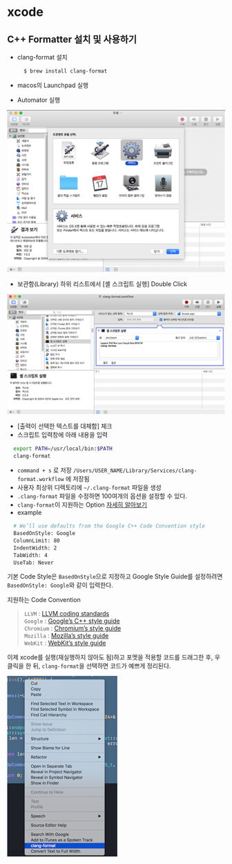 # xcode

## C++ Formatter 설치 및 사용하기

* clang-format 설치

  ```Bash
    $ brew install clang-format
  ```

* macos의 Launchpad 실행  
* Automator 실행  

![automator](./images/automator1.png)

* 보관함(Library) 하위 리스트에서 [셸 스크립트 실행] Double Click  

![automator](./images/automator2.png)

* [출력이 선택한 텍스트를 대체함] 체크  
* 스크립트 입력창에 아래 내용을 입력  

```Bash
  export PATH=/usr/local/bin:$PATH
  clang-format
```

* `command + s` 로 저장
  `/Users/USER_NAME/Library/Services/clang-format.workflow` 에 저장됨
* 사용자 최상위 디렉토리에 `~/.clang-format` 파일을 생성
* `.clang-format` 파일을 수정하면 100여개의 옵션을 설정할 수 있다.  
* `clang-format`이 지원하는 Option [자세히 알아보기](http://releases.llvm.org/3.6.0/tools/clang/docs/ClangFormatStyleOptions.html)
* example

```Bash
  # We’ll use defaults from the Google C++ Code Convention style                  
  BasedOnStyle: Google                                                            
  ColumnLimit: 80                                                                 
  IndentWidth: 2                                                                  
  TabWidth: 4                                                                     
  UseTab: Never   
```

기본 Code Style은 `BasedOnStyle`으로 지정하고 Google Style Guide를 설정하려면 `BasedOnStyle: Google`와 같이 입력한다.

지원하는 Code Convention
  > `LLVM` : [LLVM coding standards](http://llvm.org/docs/CodingStandards.html)  
  > `Google` : [Google’s C++ style guide](https://google.github.io/styleguide/cppguide.html)  
  > `Chromium` : [Chromium’s style guide](https://chromium.googlesource.com/chromium/src/+/master/styleguide/c++/c++.md)  
  > `Mozilla` : [Mozilla’s style guide](https://developer.mozilla.org/en-US/docs/Mozilla/Developer_guide/Coding_Style)  
  > `WebKit` : [WebKit’s style guide](https://webkit.org/code-style-guidelines/)  
  


이제 xcode를 실행(재실행하지 않아도 됨)하고 포멧을 적용할 코드를 드래그한 후, 우클릭을 한 뒤, `clang-format`을 선택하면 코드가 예쁘게 정리된다.

![automator](./images/clang_format.png)





